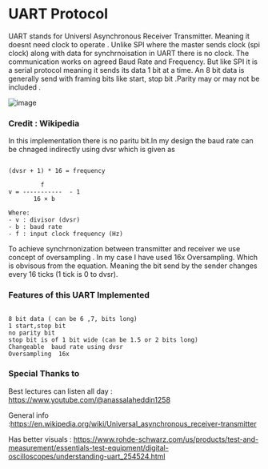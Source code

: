 # UART Protocol 
UART stands for Universl Asynchronous Receiver Transmitter. Meaning it doesnt need clock to operate . 
Unlike SPI where the master sends clock (spi clock) along with data for synchrnoisation in UART there is no clock. 
The communication works on agreed Baud Rate and Frequency.
But like SPI it is a serial protocol meaning it sends its data 1 bit at a time. An 8 bit data is generally send with framing bits like start, stop bit .Parity may or may not be included . 

![image](https://github.com/user-attachments/assets/ae42d517-37d2-435e-8858-19b14eabf00f)
### Credit : Wikipedia 
In this implementation there is no paritu bit.In my design the baud rate can be chnaged indirectly using dvsr which is given as
```

(dvsr + 1) * 16 = frequency

         f
v = -----------  - 1
       16 × b

Where:
- v : divisor (dvsr)
- b : baud rate
- f : input clock frequency (Hz)

```

To achieve synchrnonization between transmitter and receiver we use concept of oversampling . 
In my case I have used 16x Oversampling. Which is obvisous from the equation.  Meaning the bit send by the sender changes every 16 ticks (1 tick is 0 to dvsr).

### Features of this UART Implemented
```

8 bit data ( can be 6 ,7, bits long)
1 start,stop bit
no parity bit
stop bit is of 1 bit wide (can be 1.5 or 2 bits long)
Changeable  baud rate using dvsr
Oversampling  16x

```

### Special Thanks to 

Best lectures can listen all day : https://www.youtube.com/@anassalaheddin1258

General info :https://en.wikipedia.org/wiki/Universal_asynchronous_receiver-transmitter

Has better visuals : https://www.rohde-schwarz.com/us/products/test-and-measurement/essentials-test-equipment/digital-oscilloscopes/understanding-uart_254524.html


